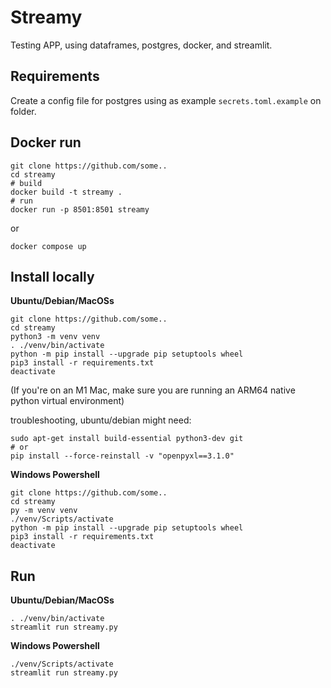 Streamy
=======

Testing APP, using dataframes, postgres, docker, and streamlit.

Requirements
-------
Create a config file for postgres using as example `secrets.toml.example` on folder.


Docker run
-------
```
git clone https://github.com/some..
cd streamy
# build
docker build -t streamy .
# run
docker run -p 8501:8501 streamy
```
or
```
docker compose up
```

Install locally
-------

**Ubuntu/Debian/MacOSs**
```
git clone https://github.com/some..
cd streamy
python3 -m venv venv
. ./venv/bin/activate
python -m pip install --upgrade pip setuptools wheel
pip3 install -r requirements.txt
deactivate
```
(If you're on an M1 Mac, make sure you are running an ARM64 native python virtual environment)

troubleshooting, ubuntu/debian might need:
```
sudo apt-get install build-essential python3-dev git
# or
pip install --force-reinstall -v "openpyxl==3.1.0"
```

**Windows Powershell**
```
git clone https://github.com/some..
cd streamy
py -m venv venv
./venv/Scripts/activate
python -m pip install --upgrade pip setuptools wheel
pip3 install -r requirements.txt
deactivate
```

Run
-------

**Ubuntu/Debian/MacOSs**
```
. ./venv/bin/activate
streamlit run streamy.py
```

**Windows Powershell**
```
./venv/Scripts/activate
streamlit run streamy.py
```


